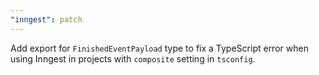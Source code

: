 ```yaml
---
"inngest": patch
---
```


Add export for `FinishedEventPayload` type to fix a TypeScript error when using Inngest in projects with `composite` setting in `tsconfig`.
